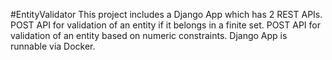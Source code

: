 #EntityValidator
This project includes a Django App which has 2 REST APIs.
POST API for validation of an entity if it belongs in a finite set.
POST API for validation of an entity based on numeric constraints.
Django App is runnable via Docker.
